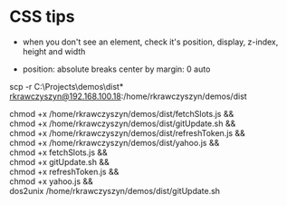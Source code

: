 # CSS tips

- when you don't see an element, check it's position, display, z-index, height and width

- position: absolute breaks center by margin: 0 auto

scp -r C:\Projects\demos\dist\* rkrawczyszyn@192.168.100.18:/home/rkrawczyszyn/demos/dist

chmod +x /home/rkrawczyszyn/demos/dist/fetchSlots.js && \
chmod +x /home/rkrawczyszyn/demos/dist/gitUpdate.sh && \
chmod +x /home/rkrawczyszyn/demos/dist/refreshToken.js && \
chmod +x /home/rkrawczyszyn/demos/dist/yahoo.js && \
chmod +x fetchSlots.js && \
chmod +x gitUpdate.sh && \
chmod +x refreshToken.js && \
chmod +x yahoo.js && \
dos2unix /home/rkrawczyszyn/demos/dist/gitUpdate.sh
